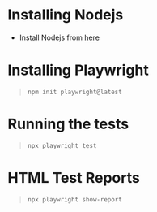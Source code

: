 # Installing Nodejs
  - Install Nodejs from [here](https://nodejs.org/en/download/)

# Installing Playwright
  > `npm init playwright@latest`

# Running the tests
  > `npx playwright test`

# HTML Test Reports
  > `npx playwright show-report`